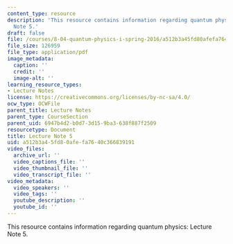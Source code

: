 ```yaml
---
content_type: resource
description: 'This resource contains information regarding quantum physics: Lecture
  Note 5.'
draft: false
file: /courses/8-04-quantum-physics-i-spring-2016/a512b3a45fd80afefa7640c366839191_MIT8_04S16_LecNotes5.pdf
file_size: 126959
file_type: application/pdf
image_metadata:
  caption: ''
  credit: ''
  image-alt: ''
learning_resource_types:
- Lecture Notes
license: https://creativecommons.org/licenses/by-nc-sa/4.0/
ocw_type: OCWFile
parent_title: Lecture Notes
parent_type: CourseSection
parent_uid: 6947b4d2-b0d7-3d15-9ba3-638f887f2509
resourcetype: Document
title: Lecture Note 5
uid: a512b3a4-5fd8-0afe-fa76-40c366839191
video_files:
  archive_url: ''
  video_captions_file: ''
  video_thumbnail_file: ''
  video_transcript_file: ''
video_metadata:
  video_speakers: ''
  video_tags: ''
  youtube_description: ''
  youtube_id: ''
---
```

This resource contains information regarding quantum physics: Lecture Note 5.